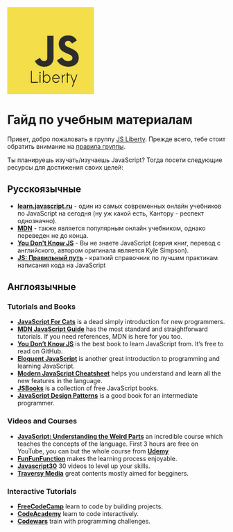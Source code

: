 <img src="/logo.jpg" width="200">

# Гайд по учебным материалам

Привет, добро пожаловать в группу [JS Liberty](https://t.me/js_lib).
Прежде всего, тебе стоит обратить внимание на [правила группы](https://github.com/JS-Liberty/rules).

Ты планируешь изучать/изучаешь JavaScript? Тогда посети следующие ресурсы для достижения своих целей:

## Русскоязычные

- **[learn.javascript.ru](https://learn.javascript.ru)** - один из самых современных онлайн учебников по JavaScript на сегодня (ну уж какой есть, Кантору - респект однозначно).
- **[MDN](http://developer.mozilla.org/ru/)** - также является популярным онлайн учебником, однако переведен не до конца.
- **[You Don't Know JS](https://github.com/azat-io/you-dont-know-js-ru)** - Вы не знаете JavaScript (серия книг, перевод с английского, автором оригинала является Kyle Simpson).
- **[JS: Правильный путь](http://jstherightway.org/ru-ru/)** - краткий справочник по лучшим практикам написания кода на JavaScript

## Англоязычные

### Tutorials and Books

- **[JavaScript For Cats](http://jsforcats.com/)** is a dead simply introduction for new programmers.
- **[MDN JavaScript Guide](https://developer.mozilla.org/docs/Web/JavaScript/Guide)** has the most standard and straightforward tutorials. If you need references, MDN is here for you too.
- **[You Don’t Know JS](https://github.com/getify/You-Dont-Know-JS)** is the best book to learn JavaScript from. It’s free to read on GitHub.
- **[Eloquent JavaScript](http://eloquentjavascript.net/)** is another great introduction to programming and learning JavaScript.
- **[Modern JavaScript Cheatsheet](https://github.com/mbeaudru/modern-js-cheatsheet)** helps you understand and learn all the new features in the language.
- **[JSBooks](http://jsbooks.revolunet.com/)** is a collection of free JavaScript books.
- **[JavaScript Design Patterns](http://shichuan.github.io/javascript-patterns/)** is a good book for an intermediate programmer.

### Videos and Courses

- **[JavaScript: Understanding the Weird Parts](https://www.youtube.com/watch?v=Bv_5Zv5c-Ts)** an incredible course which teaches the concepts of the language. First 3 hours are free on YouTube, you can but the whole course from **[Udemy](https://www.udemy.com/understand-javascript)**
- **[FunFunFunction](https://www.youtube.com/channel/UCO1cgjhGzsSYb1rsB4bFe4Q)** makes the learning process enjoyable.
- **[Javascript30](https://javascript30.com/)** 30 videos to level up your skills.
- **[Traversy Media](https://www.youtube.com/user/TechGuyWeb)** great contents mostly aimed for begginers.

### Interactive Tutorials

- **[FreeCodeCamp](https://www.freecodecamp.org/)** learn to code by building projects.
- **[CodeAcademy](https://www.codecademy.com/)** learn to code interactively.
- **[Codewars](https://www.codewars.com/)** train with programming challenges.
